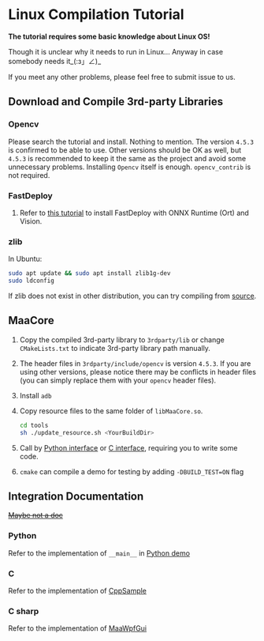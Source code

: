 # Linux Compilation Tutorial

**The tutorial requires some basic knowledge about Linux OS!**

Though it is unclear why it needs to run in Linux... Anyway in case somebody needs it_(:з」∠)_

If you meet any other problems, please feel free to submit issue to us.

## Download and Compile 3rd-party Libraries

### Opencv

Please search the tutorial and install. Nothing to mention. The version `4.5.3` is confirmed to be able to use. Other versions should be OK as well, but `4.5.3` is recommended to keep it the same as the project and avoid some unnecessary problems. Installing `Opencv` itself is enough. `opencv_contrib` is not required.

### FastDeploy

1. Refer to [this tutorial](https://github.com/PaddlePaddle/FastDeploy/blob/develop/docs/cn/build_and_install/cpu.md) to install FastDeploy with ONNX Runtime (Ort) and Vision.

### zlib

In Ubuntu:

```bash
sudo apt update && sudo apt install zlib1g-dev
sudo ldconfig
```

If zlib does not exist in other distribution, you can try compiling from [source](https://github.com/madler/zlib).

## MaaCore

1. Copy the compiled 3rd-party library to `3rdparty/lib` or change `CMakeLists.txt` to indicate 3rd-party library path manually.
2. The header files in `3rdparty/include/opencv` is version `4.5.3`. If you are using other versions, please notice there may be conflicts in header files (you can simply replace them with your `opencv` header files).
3. Install `adb`
4. Copy resource files to the same folder of `libMaaCore.so`.

    ```sh
    cd tools
    sh ./update_resource.sh <YourBuildDir>
    ```

5. Call by [Python interface](../src/Python/interface.py) or [C interface](../include/AsstCaller.h), requiring you to write some code.
6. `cmake` can compile a demo for testing by adding `-DBUILD_TEST=ON` flag

## Integration Documentation

[~~Maybe not a doc~~](https://github.com/MistEO/MaaCoreArknights/wiki)

### Python

Refer to the implementation of `__main__` in [Python demo](../src/Python/sample.py)

### C

Refer to the implementation of [CppSample](../src/CppSample/main.cpp)

### C sharp

Refer to the implementation of [MaaWpfGui](../src/MaaWpfGui/Helper/AsstProxy.cs)
